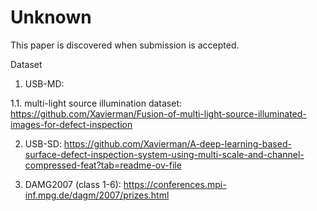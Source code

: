 # Unknown
This paper is discovered when submission is accepted.

Dataset

1. USB-MD:

1.1. multi-light source illumination dataset: https://github.com/Xavierman/Fusion-of-multi-light-source-illuminated-images-for-defect-inspection
   
2. USB-SD: https://github.com/Xavierman/A-deep-learning-based-surface-defect-inspection-system-using-multi-scale-and-channel-compressed-feat?tab=readme-ov-file

3. DAMG2007 (class 1-6): https://conferences.mpi-inf.mpg.de/dagm/2007/prizes.html
